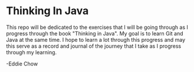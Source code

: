 # Thinking In Java

This repo will be dedicated to the exercises that I will be going through as I progress through the book "Thinking in Java". My goal is to learn Git and Java at the same time. I hope to learn a lot through this progress and may this serve as a record and journal of the journey that I take as I progress through my learning.

-Eddie Chow